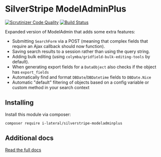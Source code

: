 # SilverStripe ModelAdminPlus

[![Scrutinizer Code Quality](https://scrutinizer-ci.com/g/i-lateral/silverstripe-modeladminplus/badges/quality-score.png?b=1)](https://scrutinizer-ci.com/g/i-lateral/silverstripe-modeladminplus/?branch=1)
[![Build Status](https://travis-ci.org/i-lateral/silverstripe-modeladminplus.svg?branch=1)](https://travis-ci.org/i-lateral/silverstripe-modeladminplus)

Expanded version of ModelAdmin that adds some extra features:

* Submitting `SearchForm` via a POST (meaning that complex fields that require an Ajax callback should now function).
* Saving search results to a session rather than using the query string.
* Adding bulk editing (using `colymba/gridfield-bulk-editing-tools` by default). 
* When generating export fields for a `DataObject` also checks if the object has `export_fields`
* Automatically find and format `DBDate`/`DBDatetime` fields to `DBDate.Nice`
* Automatic "default" filtering of objects based on a config variable or custom method in your search context

## Installing

Install this module via composer:

```
composer require i-lateral/silverstripe-modeladminplus
```

## Additional docs

[Read the full docs](docs/en/index.md)